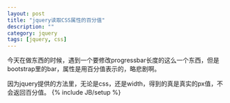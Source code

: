 ```yaml
---
layout: post
title: "jquery读取CSS属性的百分值"
description: ""
category: jquery
tags: [jquery, css]
---
```

今天在做东西的时候，遇到一个要修改progressbar长度的这么一个东西，但是bootstrap里的bar，属性是用百分值表示的，略悲剧啊。

因为jquery提供的方法里，无论是css，还是width，得到的真是真实的px值，不会返回百分值。
{% include JB/setup %}
